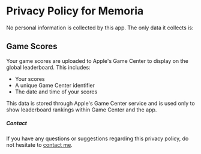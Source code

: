 # Privacy Policy for Memoria

No personal information is collected by this app. The only data it collects is:

## Game Scores

Your game scores are uploaded to Apple's Game Center to display on the global leaderboard. This includes:

- Your scores
- A unique Game Center identifier
- The date and time of your scores

This data is stored through Apple's Game Center service and is used only to show leaderboard rankings within Game Center and the app.

##### Contact

If you have any questions or suggestions regarding this privacy policy, do not hesitate to [contact me](mailto:me@ginzburg.art).
